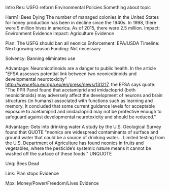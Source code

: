 Intro
	Res: USFG reform Environmental Policies
	Something about topic
	

Harm1: Bees Dying
	The number of managed colonies in the United States for honey production has been in decline since the 1940s. In 1998, there were 5 million hives in america. As of 2015, there were 2.5 million.
	Impact: Environment
		Evidence
	Impact: Agriculture
		Evidence

Plan: The USFG should ban all neonics
	Enforcement: EPA/USDA
	Timeline: Next growing season
	Funding: Not necessary

Solvency: Banning eliminates use

Advantage: Neuronicotinoids are a danger to public health. In the article "EFSA assesses potential link between two neonicotinoids and developmental neurotoxicity" http://www.efsa.europa.eu/en/press/news/131217, the EFSA says quote: "The PPR Panel found that acetamiprid  and imidacloprid {both neonicitinoids} may adversely affect the development of neurons and brain structures {in humans} associated with functions such as learning and memory. It concluded that some current guidance levels for acceptable exposure to acetamiprid and imidacloprid may not be protective enough to safeguard against developmental neurotoxicity and should be reduced."
	
Advantage: Gets into drinking water
	A study by the U.S. Geological Survey found that QUOTE "neonics are widespread contaminants of surface and ground water that could be a source of drinking water... Limited testing from the U.S. Department of Agriculture has found neonics in fruits and vegetables, where the pesticide’s systemic nature means it cannot be washed off the surface of these foods." UNQUOTE
	
Unq: Bees Dead

Link: Plan stops
	Evidence

Mpx: Money/Power/Freedom/Lives
	Evidence
